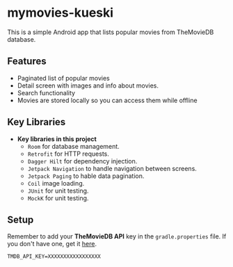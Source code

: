 # mymovies-kueski

This is a simple Android app that lists popular movies from TheMovieDB database.

## Features

- Paginated list of popular movies
- Detail screen with images and info about movies.
- Search functionality
- Movies are stored locally so you can access them while offline

## Key Libraries

-   **Key libraries in this project**
    -   `Room` for database management.
    -   `Retrofit` for HTTP requests.
    -   `Dagger Hilt` for dependency injection.
    -   `Jetpack Navigation` to handle navigation between screens.
    -   `Jetpack Paging` to hable data pagination.
    -   `Coil` image loading.
    -   `JUnit` for unit testing.
    -   `MockK` for unit testing.

## Setup

Remember to add your **TheMovieDB API** key in the `gradle.properties` file. If you don't have one, get it [here](https://developer.themoviedb.org/).
```
TMDB_API_KEY=XXXXXXXXXXXXXXXXX
```
